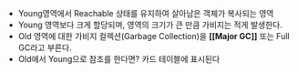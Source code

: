 - Young영역에서 Reachable 상태를 유지하여 살아남은 객체가 복사되는 영역
- Young 영역보다 크게 할당되며, 영역의 크기가 큰 만큼 가비지는 적게 발생한다.
- Old 영역에 대한 가비지 컬렉션(Garbage Collection)을 **[[Major GC]]** 또는 Full GC라고 부른다.
- Old에서 Young으로 참조를 한다면? 카드 테이블에 표시된다